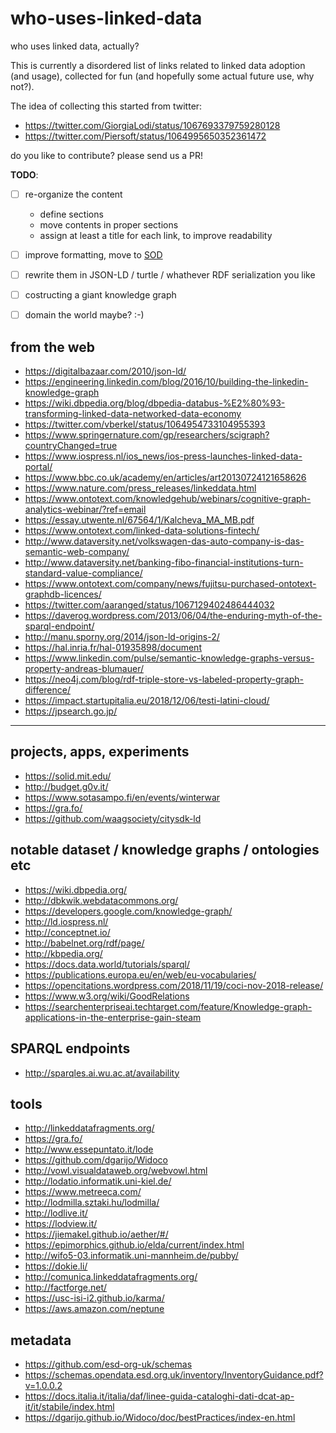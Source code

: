 # who-uses-linked-data
who uses linked data, actually?

This is currently a disordered list of links related to linked data adoption (and usage), collected for fun (and hopefully some actual future use, why not?).

The idea of collecting this started from twitter:

+ https://twitter.com/GiorgiaLodi/status/1067693379759280128
+ https://twitter.com/Piersoft/status/1064995650352361472

do you like to contribute? please send us a PR!

**TODO**: 
- [ ] re-organize the content
  - define sections
  - move contents in proper sections
  - assign at least a title for each link, to improve readability
- [ ] improve formatting, move to [SOD](https://github.com/spaghetti-open-data)
- [ ] rewrite them in JSON-LD / turtle / whathever RDF serialization you like
- [ ] costructing a giant knowledge graph
- [ ] domain the world maybe? :-)



## from the web

+ https://digitalbazaar.com/2010/json-ld/
+ https://engineering.linkedin.com/blog/2016/10/building-the-linkedin-knowledge-graph
+ https://wiki.dbpedia.org/blog/dbpedia-databus-%E2%80%93-transforming-linked-data-networked-data-economy
+ https://twitter.com/vberkel/status/1064954733104955393
+ https://www.springernature.com/gp/researchers/scigraph?countryChanged=true
+ https://www.iospress.nl/ios_news/ios-press-launches-linked-data-portal/
+ https://www.bbc.co.uk/academy/en/articles/art20130724121658626
+ https://www.nature.com/press_releases/linkeddata.html
+ https://www.ontotext.com/knowledgehub/webinars/cognitive-graph-analytics-webinar/?ref=email
+ https://essay.utwente.nl/67564/1/Kalcheva_MA_MB.pdf
+ https://www.ontotext.com/linked-data-solutions-fintech/
+ http://www.dataversity.net/volkswagen-das-auto-company-is-das-semantic-web-company/
+ http://www.dataversity.net/banking-fibo-financial-institutions-turn-standard-value-compliance/
+ https://www.ontotext.com/company/news/fujitsu-purchased-ontotext-graphdb-licences/
+ https://twitter.com/aaranged/status/1067129402486444032
+ https://daverog.wordpress.com/2013/06/04/the-enduring-myth-of-the-sparql-endpoint/
+ http://manu.sporny.org/2014/json-ld-origins-2/
+ https://hal.inria.fr/hal-01935898/document
+ https://www.linkedin.com/pulse/semantic-knowledge-graphs-versus-property-andreas-blumauer/
+ https://neo4j.com/blog/rdf-triple-store-vs-labeled-property-graph-difference/
+ https://impact.startupitalia.eu/2018/12/06/testi-latini-cloud/
+ https://jpsearch.go.jp/

* * *


## projects, apps, experiments

+ https://solid.mit.edu/
+ http://budget.g0v.it/
+ https://www.sotasampo.fi/en/events/winterwar
+ https://gra.fo/
+ https://github.com/waagsociety/citysdk-ld



## notable dataset / knowledge graphs / ontologies etc

+ https://wiki.dbpedia.org/
+ http://dbkwik.webdatacommons.org/
+ https://developers.google.com/knowledge-graph/
+ http://ld.iospress.nl/
+ http://conceptnet.io/
+ http://babelnet.org/rdf/page/
+ http://kbpedia.org/
+ https://docs.data.world/tutorials/sparql/
+ https://publications.europa.eu/en/web/eu-vocabularies/
+ https://opencitations.wordpress.com/2018/11/19/coci-nov-2018-release/
+ https://www.w3.org/wiki/GoodRelations
+ https://searchenterpriseai.techtarget.com/feature/Knowledge-graph-applications-in-the-enterprise-gain-steam

## SPARQL endpoints

+ http://sparqles.ai.wu.ac.at/availability



## tools

+ http://linkeddatafragments.org/
+ https://gra.fo/
+ http://www.essepuntato.it/lode
+ https://github.com/dgarijo/Widoco
+ http://vowl.visualdataweb.org/webvowl.html
+ http://lodatio.informatik.uni-kiel.de/
+ https://www.metreeca.com/
+ http://lodmilla.sztaki.hu/lodmilla/
+ http://lodlive.it/
+ https://lodview.it/
+ https://jiemakel.github.io/aether/#/
+ https://epimorphics.github.io/elda/current/index.html
+ http://wifo5-03.informatik.uni-mannheim.de/pubby/
+ https://dokie.li/
+ http://comunica.linkeddatafragments.org/
+ http://factforge.net/
+ https://usc-isi-i2.github.io/karma/
+ https://aws.amazon.com/neptune


## metadata

+ https://github.com/esd-org-uk/schemas
+ https://schemas.opendata.esd.org.uk/inventory/InventoryGuidance.pdf?v=1.0.0.2
+ https://docs.italia.it/italia/daf/linee-guida-cataloghi-dati-dcat-ap-it/it/stabile/index.html
+ https://dgarijo.github.io/Widoco/doc/bestPractices/index-en.html

